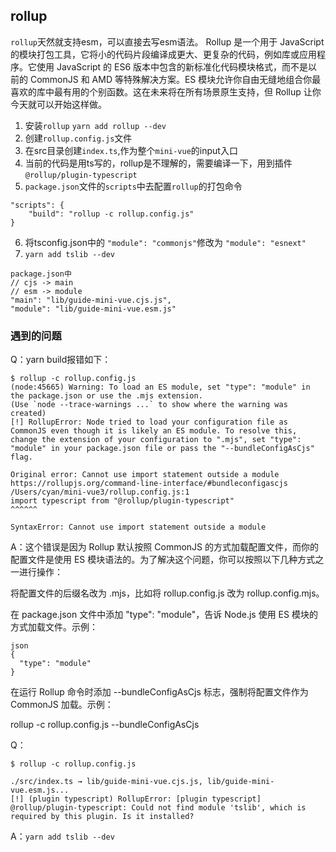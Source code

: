 
## rollup
`rollup`天然就支持esm，可以直接去写esm语法。
Rollup 是一个用于 JavaScript 的模块打包工具，它将小的代码片段编译成更大、更复杂的代码，例如库或应用程序。它使用 JavaScript 的 ES6 版本中包含的新标准化代码模块格式，而不是以前的 CommonJS 和 AMD 等特殊解决方案。ES 模块允许你自由无缝地组合你最喜欢的库中最有用的个别函数。这在未来将在所有场景原生支持，但 Rollup 让你今天就可以开始这样做。

1. 安装`rollup`
`yarn add rollup --dev`
2. 创建`rollup.config.js`文件
3. 在src目录创建`index.ts`,作为整个`mini-vue`的input入口
4. 当前的代码是用ts写的，rollup是不理解的，需要编译一下，用到插件`@rollup/plugin-typescript`
5. `package.json`文件的`scripts`中去配置`rollup`的打包命令
```
"scripts": {
    "build": "rollup -c rollup.config.js"
}
```
6. 将tsconfig.json中的 `"module": "commonjs"`修改为 `"module": "esnext"`
7. `yarn add tslib --dev`

```
package.json中
// cjs -> main
// esm -> module
"main": "lib/guide-mini-vue.cjs.js",
"module": "lib/guide-mini-vue.esm.js"
```

### 遇到的问题
Q：yarn build报错如下：
```
$ rollup -c rollup.config.js
(node:45665) Warning: To load an ES module, set "type": "module" in the package.json or use the .mjs extension.
(Use `node --trace-warnings ...` to show where the warning was created)
[!] RollupError: Node tried to load your configuration file as CommonJS even though it is likely an ES module. To resolve this, change the extension of your configuration to ".mjs", set "type": "module" in your package.json file or pass the "--bundleConfigAsCjs" flag.

Original error: Cannot use import statement outside a module
https://rollupjs.org/command-line-interface/#bundleconfigascjs
/Users/cyan/mini-vue3/rollup.config.js:1
import typescript from "@rollup/plugin-typescript"
^^^^^^

SyntaxError: Cannot use import statement outside a module
```
A：这个错误是因为 Rollup 默认按照 CommonJS 的方式加载配置文件，而你的配置文件是使用 ES 模块语法的。为了解决这个问题，你可以按照以下几种方式之一进行操作：

将配置文件的后缀名改为 .mjs，比如将 rollup.config.js 改为 rollup.config.mjs。

在 package.json 文件中添加 "type": "module"，告诉 Node.js 使用 ES 模块的方式加载文件。示例：
```
json
{
  "type": "module"
}
```
在运行 Rollup 命令时添加 --bundleConfigAsCjs 标志，强制将配置文件作为 CommonJS 加载。示例：

rollup -c rollup.config.js --bundleConfigAsCjs

Q：
```
$ rollup -c rollup.config.js

./src/index.ts → lib/guide-mini-vue.cjs.js, lib/guide-mini-vue.esm.js...
[!] (plugin typescript) RollupError: [plugin typescript] @rollup/plugin-typescript: Could not find module 'tslib', which is required by this plugin. Is it installed?
```

A：`yarn add tslib --dev`